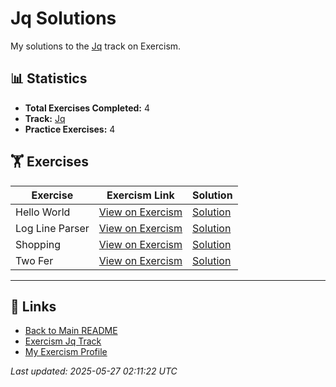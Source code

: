 # Jq Solutions

My solutions to the [Jq](https://exercism.org/tracks/jq) track on Exercism.

## 📊 Statistics

- **Total Exercises Completed:** 4
- **Track:** [Jq](https://exercism.org/tracks/jq)
- **Practice Exercises:** 4

## 🏋️ Exercises

| Exercise | Exercism Link | Solution |
|----------|---------------|----------|
| Hello World | [View on Exercism](https://exercism.org/tracks/jq/exercises/hello-world) | [Solution](hello-world/README.md) |
| Log Line Parser | [View on Exercism](https://exercism.org/tracks/jq/exercises/log-line-parser) | [Solution](log-line-parser/README.md) |
| Shopping | [View on Exercism](https://exercism.org/tracks/jq/exercises/shopping) | [Solution](shopping/README.md) |
| Two Fer | [View on Exercism](https://exercism.org/tracks/jq/exercises/two-fer) | [Solution](two-fer/README.md) |

---

## 🔗 Links

- [Back to Main README](../README.md)
- [Exercism Jq Track](https://exercism.org/tracks/jq)
- [My Exercism Profile](https://exercism.org/profiles/princemuel)

*Last updated: 2025-05-27 02:11:22 UTC*
